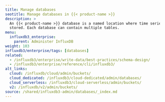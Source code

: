 ```yaml
---
title: Manage databases
seotitle: Manage databases in {{< product-name >}}
description: >
  An {{< product-name >}} database is a named location where time series data is
  stored. Each database can contain multiple tables.
menu:
  influxdb3_enterprise:
    parent: Administer InfluxDB
weight: 103
influxdb3/enterprise/tags: [databases]
related:
  - /influxdb3/enterprise/write-data/best-practices/schema-design/
  - /influxdb3/enterprise/reference/cli/influxdb3/
alt_links:
  cloud: /influxdb/cloud/admin/buckets/
  cloud_dedicated: /influxdb3/cloud-dedicated/admin/databases/
  cloud_serverless: /influxdb3/cloud-serverless/admin/buckets/
  v2: /influxdb/v2/admin/buckets/
source: /shared/influxdb3-admin/databases/_index.md
---
```


<!--
The content of this file is located at content/shared/influxdb3-admin/databases/_index.md
-->

